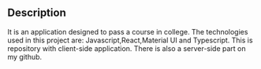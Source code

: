 ## Description
It is an application designed to pass a course in college. The technologies used in this project are:
Javascript,React,Material UI and Typescript. This is repository with client-side application. There is also a server-side part on my github.
